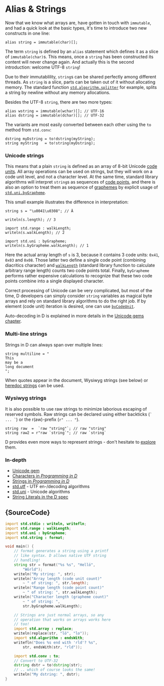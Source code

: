 # Alias & Strings

Now that we know what arrays are, have gotten in touch with `immutable`,
and had a quick look at the basic types, it's time to introduce two
new constructs in one line:

    alias string = immutable(char)[];

The term `string` is defined by an `alias` statement which defines it
as a slice of `immutable(char)`s. This means, once a `string` has been constructed
its content will never change again. And actually this is the second
introduction: welcome UTF-8 `string`!

Due to their immutablility, `string`s can be shared perfectly among
different threads. As `string` is a slice, parts can be taken out of it without
allocating memory. The standard function
[`std.algorithm.splitter`](https://dlang.org/phobos/std_algorithm_iteration.html#.splitter)
for example, splits a string by newline without any memory allocations.

Besides the UTF-8 `string`, there are two more types:

    alias wstring = immutable(wchar)[]; // UTF-16
    alias dstring = immutable(dchar)[]; // UTF-32

The variants are most easily converted between each other using
the `to` method from `std.conv`:

    dstring myDstring = to!dstring(myString);
    string myString   = to!string(myDstring);

### Unicode strings

This means that a plain `string` is defined as an array of 8-bit Unicode [code
units](http://unicode.org/glossary/#code_unit). All array operations can be
used on strings, but they will work on a code unit level, and not a character level. At
the same time, standard library algorithms will interpret `string`s as sequences
of [code points](http://unicode.org/glossary/#code_point), and there is also an
option to treat them as sequence of
[graphemes](http://unicode.org/glossary/#grapheme) by explicit usage of
[`std.uni.byGrapheme`](https://dlang.org/library/std/uni/by_grapheme.html).

This small example illustrates the difference in interpretation:

    string s = "\u0041\u0308"; // Ä

    writeln(s.length); // 3

    import std.range : walkLength;
    writeln(s.walkLength); // 2

    import std.uni : byGrapheme;
    writeln(s.byGrapheme.walkLength); // 1

Here the actual array length of `s` is 3, because it contains 3 code units:
`0x41`, `0x03` and `0x08`. Those latter two define a single code point
(combining diacritics character) and
[`walkLength`](https://dlang.org/library/std/range/primitives/walk_length.html)
(standard library function to calculate arbitrary range length) counts two code
points total. Finally, `byGrapheme` performs rather expensive calculations
to recognize that these two code points combine into a single displayed
character.

Correct processing of Unicode can be very complicated, but most of the time, D
developers can simply consider `string` variables as magical byte arrays and
rely on standard library algorithms to do the right job.
If by element (code unit) iteration is desired, one can use
[`byCodeUnit`](http://dlang.org/phobos/std_utf.html#.byCodeUnit).

Auto-decoding in D is explained in more details
in the [Unicode gems chapter](gems/unicode).

### Multi-line strings

Strings in D can always span over multiple lines:

    string multiline = "
    This
    may be a
    long document
    ";

When quotes appear in the document, Wysiwyg strings (see below) or
[heredoc strings](http://dlang.org/spec/lex.html#delimited_strings) can be used.

### Wysiwyg strings

It is also possible to use raw strings to minimize laborious escaping
of reserved symbols. Raw strings can be declared using either backticks (`` `
... ` ``) or the r(aw)-prefix (`r" ... "`).

    string raw  =  `raw "string"`; // raw "string"
    string raw2 = r"raw `string`"; // raw `string`

D provides even more ways to represent strings - don't hesitate
to [explore](https://dlang.org/spec/lex.html#string_literals) them.

### In-depth

- [Unicode gem](gems/unicode)
- [Characters in _Programming in D_](http://ddili.org/ders/d.en/characters.html)
- [Strings in _Programming in D_](http://ddili.org/ders/d.en/strings.html)
- [std.utf](http://dlang.org/phobos/std_utf.html) - UTF en-/decoding algorithms
- [std.uni](http://dlang.org/phobos/std_uni.html) - Unicode algorithms
- [String Literals in the D spec](http://dlang.org/spec/lex.html#string_literals)

## {SourceCode}

```d
import std.stdio : writeln, writefln;
import std.range : walkLength;
import std.uni : byGrapheme;
import std.string : format;

void main() {
    // format generates a string using a printf
    // like syntax. D allows native UTF string
    // handling!
    string str = format("%s %s", "Hellö",
        "Wörld");
    writeln("My string: ", str);
    writeln("Array length (code unit count)"
        ~ " of string: ", str.length);
    writeln("Range length (code point count)"
        ~ " of string: ", str.walkLength);
    writeln("Character length (grapheme count)"
        ~ " of string: ",
        str.byGrapheme.walkLength);

    // Strings are just normal arrays, so any
    // operation that works on arrays works here
    // too!
    import std.array : replace;
    writeln(replace(str, "lö", "lo"));
    import std.algorithm : endsWith;
    writefln("Does %s end with 'rld'? %s",
        str, endsWith(str, "rld"));

    import std.conv : to;
    // Convert to UTF-32
    dstring dstr = to!dstring(str);
    // .. which of course looks the same!
    writeln("My dstring: ", dstr);
}
```
